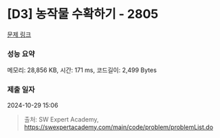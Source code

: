 # [D3] 농작물 수확하기 - 2805 

[문제 링크](https://swexpertacademy.com/main/code/problem/problemDetail.do?contestProbId=AV7GLXqKAWYDFAXB) 

### 성능 요약

메모리: 28,856 KB, 시간: 171 ms, 코드길이: 2,499 Bytes

### 제출 일자

2024-10-29 15:06



> 출처: SW Expert Academy, https://swexpertacademy.com/main/code/problem/problemList.do